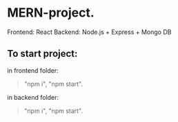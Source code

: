 # MERN-project.

Frontend: React
Backend: Node.js + Express + Mongo DB

## To start project:

in frontend folder:

> "npm i", "npm start".

in backend folder:

> "npm i", "npm start".

